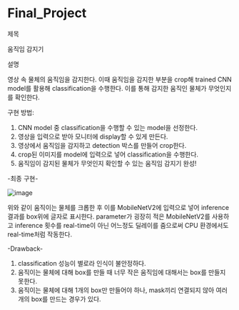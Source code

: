 # Final_Project

제목

움직임 감지기

설명

영상 속 물체의 움직임을 감지한다. 이때 움직임을 감지한 부분을 crop해 trained CNN model를 활용해 classification을 수행한다.
이를 통해 감지한 움직인 물체가 무엇인지를 확인한다.

구현 방법:
1. CNN model 중 classification을 수행할 수 있는 model을 선정한다.
2. 영상을 입력으로 받아 모니터에 display할 수 있게 만든다.
3. 영상에서 움직임을 감지하고 detection 박스를 만들어 crop한다.
4. crop된 이미지를 model에 입력으로 넣어 classification을 수행한다.
5. 움직임이 감지된 물체가 무엇인지 확인할 수 있는 움직임 감지기 완성!

-최종 구현-

![image](https://github.com/Kyu0102/Final_Project/assets/128031528/af67b0d0-09e0-4f75-9044-182830f3e90b)

위와 같이 움직이는 물체를 크롭한 후 이를 MobileNetV2에 입력으로 넣어 inference 결과를 box위에 글자로 표시한다.
parameter가 굉장히 적은 MobileNetV2를 사용하고 inference 횟수를 real-time이 아닌 어느정도 딜레이를 줌으로써 CPU 환경에서도 real-time처럼 작동한다.

-Drawback-

1. classification 성능이 별로라 인식이 불안정하다.
2. 움직이는 물체에 대해 box를 만들 때 너무 작은 움직임에 대해서는 box를 만들지 못한다.
3. 움직이는 물체에 대해 1개의 box만 만들어야 하나, mask끼리 연결되지 않아 여러 개의 box를 만드는 경우가 있다.
